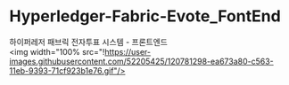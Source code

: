 # Hyperledger-Fabric-Evote_FontEnd
하이퍼레저 패브릭 전자투표 시스템 - 프론트엔드  
<img width="100% src="!https://user-images.githubusercontent.com/52205425/120781298-ea673a80-c563-11eb-9393-71cf923b1e76.gif"/>
